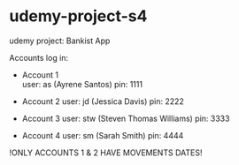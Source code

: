 # udemy-project-s4
udemy project: Bankist App

Accounts log in:

- Account 1  
user: as (Ayrene Santos)
pin: 1111

- Account 2
user: jd (Jessica Davis)
pin: 2222

- Account 3
user: stw (Steven Thomas Williams)
pin: 3333

- Account 4
user: sm (Sarah Smith)
pin: 4444

!ONLY ACCOUNTS 1 & 2 HAVE MOVEMENTS DATES!
